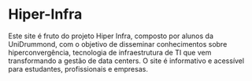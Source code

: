 # Hiper-Infra
Este site é fruto do projeto Hiper Infra, composto por alunos da UniDrummond, com o objetivo de disseminar conhecimentos sobre hiperconvergência, tecnologia de infraestrutura de TI que vem transformando a gestão de data centers. O site é informativo e acessível para estudantes, profissionais e empresas.

